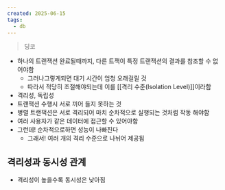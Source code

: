 ```yaml
---
created: 2025-06-15
tags:
  - db
---
```

> 딩코
- 하나의 트랜잭션 완료될때까지, 다른 트잭이 특정 트랜잭션의 결과를 참조할 수 없어야함
	- 그러나그렇게되면 대기 시간이 엄청 오래걸릴 것
	- 따라서 적당히 조절해야되는데 이를 [[격리 수준(Isolation Level)]]이라함
- 격리성, 독립성
- 트랜잭션 수행시 서로 끼어 들지 못하는 것
- 병렬 트랜잭션은 서로 격리되어 마치 순차적으로 실행되는 것처럼 작동 해야함
- 여러 사용자가 같은 데이터에 접근할 수 있어야함
- 그런데! 순차적으로하면 성능이 나빠진다
	- 그래서! 여러 개의 격리 수준으로 나뉘어 제공됨

## 격리성과 동시성 관계
- 격리성이 높을수록 동시성은 낮아짐